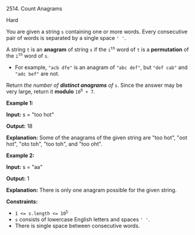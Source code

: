 2514\. Count Anagrams

Hard

You are given a string `s` containing one or more words. Every consecutive pair of words is separated by a single space `' '`.

A string `t` is an **anagram** of string `s` if the <code>i<sup>th</sup></code> word of `t` is a **permutation** of the <code>i<sup>th</sup></code> word of `s`.

*   For example, `"acb dfe"` is an anagram of `"abc def"`, but `"def cab"` and `"adc bef"` are not.

Return _the number of **distinct anagrams** of_ `s`. Since the answer may be very large, return it **modulo** <code>10<sup>9</sup> + 7</code>.

**Example 1:**

**Input:** s = "too hot"

**Output:** 18

**Explanation:** Some of the anagrams of the given string are "too hot", "oot hot", "oto toh", "too toh", and "too oht".

**Example 2:**

**Input:** s = "aa"

**Output:** 1

**Explanation:** There is only one anagram possible for the given string.

**Constraints:**

*   <code>1 <= s.length <= 10<sup>5</sup></code>
*   `s` consists of lowercase English letters and spaces `' '`.
*   There is single space between consecutive words.